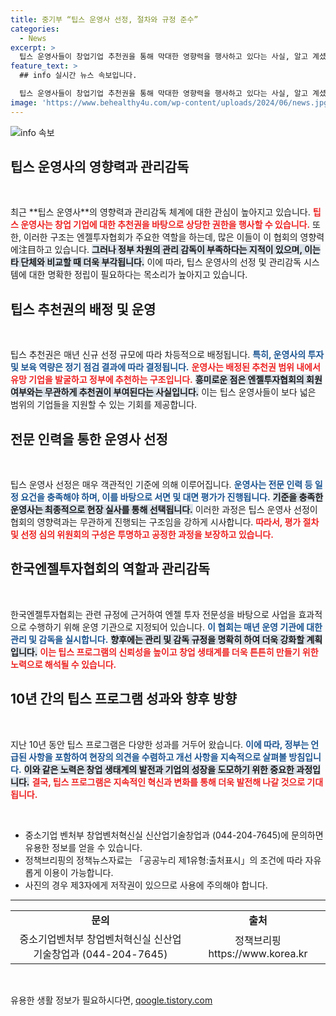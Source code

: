 ```yaml
---
title: 중기부 “팁스 운영사 선정, 절차와 규정 준수”
categories:
  - News
excerpt: >
  팁스 운영사들이 창업기업 추천권을 통해 막대한 영향력을 행사하고 있다는 사실, 알고 계셨나요? 엔젤투자협회가 관리 감독의 구멍을 남긴 채 지속적으로 운영되고 있는 현실을 파헤칩니다! 클릭해서 진실을 확인하세요!
feature_text: >
  ## info 실시간 뉴스 속보입니다.

  팁스 운영사들이 창업기업 추천권을 통해 막대한 영향력을 행사하고 있다는 사실, 알고 계셨나요? 엔젤투자협회가 관리 감독의 구멍을 남긴 채 지속적으로 운영되고 있는 현실을 파헤칩니다! 클릭해서 진실을 확인하세요!
image: 'https://www.behealthy4u.com/wp-content/uploads/2024/06/news.jpg'
---
```


<p><img src="https://www.behealthy4u.com/wp-content/uploads/2024/06/news.jpg" alt="info 속보" /></p>

<h2 data-ke-size="size26">팁스 운영사의 영향력과 관리감독</h2>

<p data-ke-size="size16">&nbsp;</p>

<p data-ke-size="size16">최근 **팁스 운영사**의 영향력과 관리감독 체계에 대한 관심이 높아지고 있습니다. <b><span style="color: #ee2323;">팁스 운영사는 창업 기업에 대한 추천권을 바탕으로 상당한 권한을 행사할 수 있습니다.</span></b> 또한, 이러한 구조는 엔젤투자협회가 주요한 역할을 하는데, 많은 이들이 이 협회의 영향력에注目하고 있습니다. <b><span style="background-color: #21538527;">그러나 정부 차원의 관리 감독이 부족하다는 지적이 있으며, 이는 타 단체와 비교할 때 더욱 부각됩니다.</span></b> 이에 따라, 팁스 운영사의 선정 및 관리감독 시스템에 대한 명확한 정립이 필요하다는 목소리가 높아지고 있습니다.</p>

<h2 data-ke-size="size26">팁스 추천권의 배정 및 운영</h2>

<p data-ke-size="size16">&nbsp;</p>

<p data-ke-size="size16">팁스 추천권은 매년 신규 선정 규모에 따라 차등적으로 배정됩니다. <b><span style="color: #1a5490;">특히, 운영사의 투자 및 보육 역량은 정기 점검 결과에 따라 결정됩니다.</span></b> <b><span style="color: #ee2323;">운영사는 배정된 추천권 범위 내에서 유망 기업을 발굴하고 정부에 추천하는 구조입니다.</span></b> <b><span style="background-color: #21538527;">흥미로운 점은 엔젤투자협회의 회원 여부와는 무관하게 추천권이 부여된다는 사실입니다.</span></b> 이는 팁스 운영사들이 보다 넓은 범위의 기업들을 지원할 수 있는 기회를 제공합니다.</p>

<h2 data-ke-size="size26">전문 인력을 통한 운영사 선정</h2>

<p data-ke-size="size16">&nbsp;</p>

<p data-ke-size="size16">팁스 운영사 선정은 매우 객관적인 기준에 의해 이루어집니다. <b><span style="color: #1a5490;">운영사는 전문 인력 등 일정 요건을 충족해야 하며, 이를 바탕으로 서면 및 대면 평가가 진행됩니다.</span></b> <b><span style="background-color: #21538527;">기준을 충족한 운영사는 최종적으로 현장 실사를 통해 선택됩니다.</span></b> 이러한 과정은 팁스 운영사 선정이 협회의 영향력과는 무관하게 진행되는 구조임을 강하게 시사합니다. <b><span style="color: #ee2323;">따라서, 평가 절차 및 선정 심의 위원회의 구성은 투명하고 공정한 과정을 보장하고 있습니다.</span></b></p>

<h2 data-ke-size="size26">한국엔젤투자협회의 역할과 관리감독</h2>

<p data-ke-size="size16">&nbsp;</p>

<p data-ke-size="size16">한국엔젤투자협회는 관련 규정에 근거하여 엔젤 투자 전문성을 바탕으로 사업을 효과적으로 수행하기 위해 운영 기관으로 지정되어 있습니다. <b><span style="color: #1a5490;">이 협회는 매년 운영 기관에 대한 관리 및 감독을 실시합니다.</span></b> <b><span style="background-color: #21538527;">향후에는 관리 및 감독 규정을 명확히 하여 더욱 강화할 계획입니다.</span></b> <b><span style="color: #ee2323;">이는 팁스 프로그램의 신뢰성을 높이고 창업 생태계를 더욱 튼튼히 만들기 위한 노력으로 해석될 수 있습니다.</span></b></p>

<h2 data-ke-size="size26">10년 간의 팁스 프로그램 성과와 향후 방향</h2>

<p data-ke-size="size16">&nbsp;</p>

<p data-ke-size="size16">지난 10년 동안 팁스 프로그램은 다양한 성과를 거두어 왔습니다. <b><span style="color: #1a5490;">이에 따라, 정부는 언급된 사항을 포함하여 현장의 의견을 수렴하고 개선 사항을 지속적으로 살펴볼 방침입니다.</span></b> <b><span style="background-color: #21538527;">이와 같은 노력은 창업 생태계의 발전과 기업의 성장을 도모하기 위한 중요한 과정입니다.</span></b> <b><span style="color: #ee2323;">결국, 팁스 프로그램은 지속적인 혁신과 변화를 통해 더욱 발전해 나갈 것으로 기대됩니다.</span></b></p>

<p data-ke-size="size16">&nbsp;</p>

<ul>
    <li>중소기업 벤처부 창업벤처혁신실 신산업기술창업과 (044-204-7645)에 문의하면 유용한 정보를 얻을 수 있습니다.</li>
    <li>정책브리핑의 정책뉴스자료는 「공공누리 제1유형:출처표시」의 조건에 따라 자유롭게 이용이 가능합니다.</li>
    <li>사진의 경우 제3자에게 저작권이 있으므로 사용에 주의해야 합니다.</li>
</ul>

<hr>

<table style="width:100%">
    <tr>
        <td style="text-align: center; height: 17px;"><b>문의</b></td>
        <td style="text-align: center; height: 17px;"><b>출처</b></td>
    </tr>
    <tr>
        <td style="text-align: center; height: 17px;">중소기업벤처부 창업벤처혁신실 신산업기술창업과 (044-204-7645)</td>
        <td style="text-align: center; height: 17px;">정책브리핑 https://www.korea.kr</td>
    </tr>
</table>

<p data-ke-size="size16">&nbsp;</p>
유용한 생활 정보가 필요하시다면, <a href="https://qoogle.tistory.com" rel="dofollow">qoogle.tistory.com</a>


